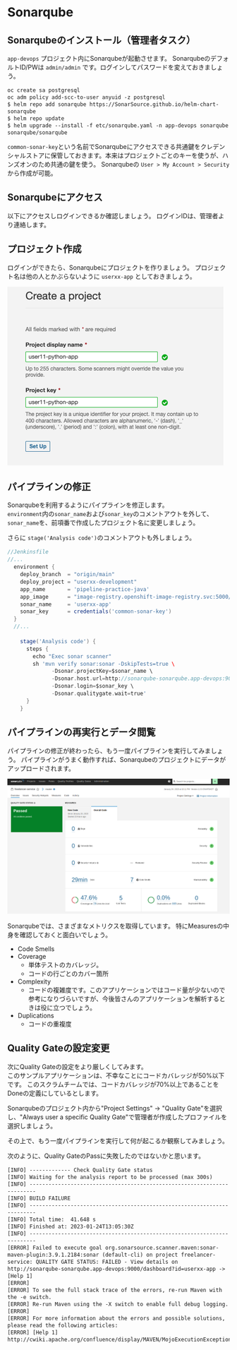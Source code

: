 # Sonarqube

## Sonarqubeのインストール（管理者タスク）
`app-devops` プロジェクト内にSonarqubeが起動させます。 
SonarqubeのデフォルトID/PWは `admin/admin` です。ログインしてパスワードを変えておきましょう。

```
oc create sa postgresql
oc adm policy add-scc-to-user anyuid -z postgresql
$ helm repo add sonarqube https://SonarSource.github.io/helm-chart-sonarqube
$ helm repo update
$ helm upgrade --install -f etc/sonarqube.yaml -n app-devops sonarqube sonarqube/sonarqube
```

`common-sonar-key`という名前でSonarqubeにアクセスできる共通鍵をクレデンシャルストアに保管しておきます。本来はプロジェクトごとのキーを使うが、ハンズオンのため共通の鍵を使う。
Sonarqubeの `User > My Account > Security` から作成が可能。

## Sonarqubeにアクセス
以下にアクセスしログインできるか確認しましょう。
ログインIDは、管理者より連絡します。

## プロジェクト作成
ログインができたら、Sonarqubeにプロジェクトを作りましょう。
プロジェクト名は他の人とかぶらないように `userxx-app` としておきましょう。

![](/images/sonarqube-create-project.png)

## パイプラインの修正
Sonarqubeを利用するようにパイプラインを修正します。  
`environment`内の`sonar_name`および`sonar_key`のコメントアウトを外して、`sonar_name`を、前項番で作成したプロジェクト名に変更しましょう。

さらに `stage('Analysis code')`のコメントアウトも外しましょう。

```groovy
//Jenkinsfile
//...
  environment {
    deploy_branch  = "origin/main"
    deploy_project = "userxx-development"
    app_name       = 'pipeline-practice-java'
    app_image      = "image-registry.openshift-image-registry.svc:5000/${deploy_project}/${app_name}"
    sonar_name     = 'userxx-app'
    sonar_key      = credentials('common-sonar-key')
  }
  //...

    stage('Analysis code') {
      steps {
        echo "Exec sonar scanner"
        sh 'mvn verify sonar:sonar -DskipTests=true \
              -Dsonar.projectKey=$sonar_name \
              -Dsonar.host.url=http://sonarqube-sonarqube.app-devops:9000 \
              -Dsonar.login=$sonar_key \
              -Dsonar.qualitygate.wait=true'
      }
    }
```

## パイプラインの再実行とデータ閲覧
パイプラインの修正が終わったら、もう一度パイプラインを実行してみましょう。
パイプラインがうまく動作すれば、Sonarqubeのプロジェクトにデータがアップロードされます。

![](/images/sonarqube-metrics.png)

Sonarqubeでは、さまざまなメトリクスを取得しています。 特にMeasuresの中身を確認しておくと面白いでしょう。

- Code Smells
- Coverage
    - 単体テストのカバレッジ。
    - コードの行ごとのカバー箇所
- Complexity
    - コードの複雑度です。このアプリケーションではコード量が少ないので参考になりづらいですが、今後皆さんのアプリケーションを解析するときは役に立つでしょう。
- Duplications
    - コードの重複度

## Quality Gateの設定変更
次にQuality Gateの設定をより厳しくしてみます。  
このサンプルアプリケーションは、不幸なことにコードカバレッジが50%以下です。
このスクラムチームでは、コードカバレッジが70%以上であることをDoneの定義にしているとします。

Sonarqubeのプロジェクト内から"Project Settings" -> "Quality Gate"を選択し、"Always user a specific Quality Gate"で管理者が作成したプロファイルを選択しましょう。

その上で、もう一度パイプラインを実行して何が起こるか観察してみましょう。

次のように、Quality GateのPassに失敗したのではないかと思います。

```
[INFO] ------------- Check Quality Gate status
[INFO] Waiting for the analysis report to be processed (max 300s)
[INFO] ------------------------------------------------------------------------
[INFO] BUILD FAILURE
[INFO] ------------------------------------------------------------------------
[INFO] Total time:  41.648 s
[INFO] Finished at: 2023-01-24T13:05:30Z
[INFO] ------------------------------------------------------------------------
[ERROR] Failed to execute goal org.sonarsource.scanner.maven:sonar-maven-plugin:3.9.1.2184:sonar (default-cli) on project freelancer-service: QUALITY GATE STATUS: FAILED - View details on http://sonarqube-sonarqube.app-devops:9000/dashboard?id=userxx-app -> [Help 1]
[ERROR] 
[ERROR] To see the full stack trace of the errors, re-run Maven with the -e switch.
[ERROR] Re-run Maven using the -X switch to enable full debug logging.
[ERROR] 
[ERROR] For more information about the errors and possible solutions, please read the following articles:
[ERROR] [Help 1] http://cwiki.apache.org/confluence/display/MAVEN/MojoExecutionException
```
